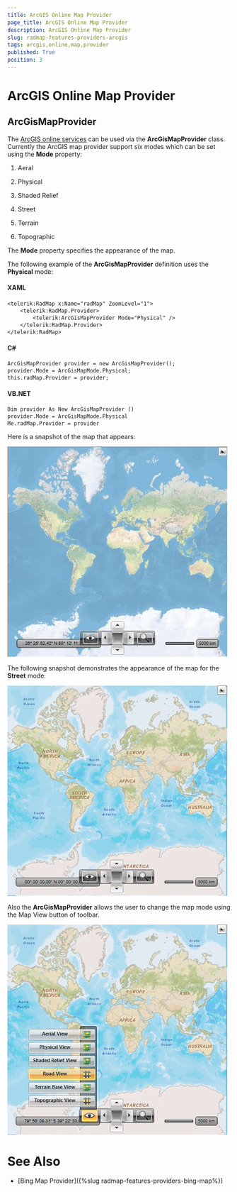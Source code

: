 ```yaml
---
title: ArcGIS Online Map Provider
page_title: ArcGIS Online Map Provider
description: ArcGIS Online Map Provider
slug: radmap-features-providers-arcgis
tags: arcgis,online,map,provider
published: True
position: 3
---
```


# ArcGIS Online Map Provider

## ArcGisMapProvider

The [ArcGIS online services](http://www.esri.com/software/arcgis/arcgisonline/maps/maps-and-map-layers) can be used via the __ArcGisMapProvider__ class. Currently the ArcGIS map provider support six modes which can be set using the __Mode__ property:        

1. Aeral

1. Physical

1. Shaded Relief

1. Street

1. Terrain

1. Topographic

The __Mode__ property specifies the appearance of the map.

The following example of the __ArcGisMapProvider__ definition uses the __Physical__ mode:

#### __XAML__
	<telerik:RadMap x:Name="radMap" ZoomLevel="1">
		<telerik:RadMap.Provider>
			<telerik:ArcGisMapProvider Mode="Physical" />
		</telerik:RadMap.Provider>
	</telerik:RadMap>

#### __C#__
	ArcGisMapProvider provider = new ArcGisMapProvider();
	provider.Mode = ArcGisMapMode.Physical;
	this.radMap.Provider = provider;

#### __VB.NET__	
	Dim provider As New ArcGisMapProvider ()
	provider.Mode = ArcGisMapMode.Physical
	Me.radMap.Provider = provider

Here is a snapshot of the map that appears:

![Rad Map Features Providers ArcGIS](images/RadMap_Features_Providers_ArcGIS.png)

The following snapshot demonstrates the appearance of the map for the __Street__ mode:

![Rad Map Features Providers ArcGIS Street](images/RadMap_Features_Providers_ArcGIS_Street.png)

Also the __ArcGisMapProvider__ allows the user to change the map mode using the Map View button of toolbar.

![Rad Map Features Providers ArcGIS Config](images/RadMap_Features_Providers_ArcGIS_Config.png)

# See Also
 * [Bing Map Provider]({%slug radmap-features-providers-bing-map%})
